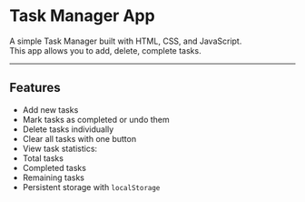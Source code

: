 #  Task Manager App

A simple Task Manager built with HTML, CSS, and JavaScript.  
This app allows you to add, delete, complete tasks.

------------------------


##  Features

-  Add new tasks  
-  Mark tasks as completed or undo them  
-  Delete tasks individually  
-  Clear all tasks with one button  
-  View task statistics:
  - Total tasks
  - Completed tasks
  - Remaining tasks  
-  Persistent storage with `localStorage`  
